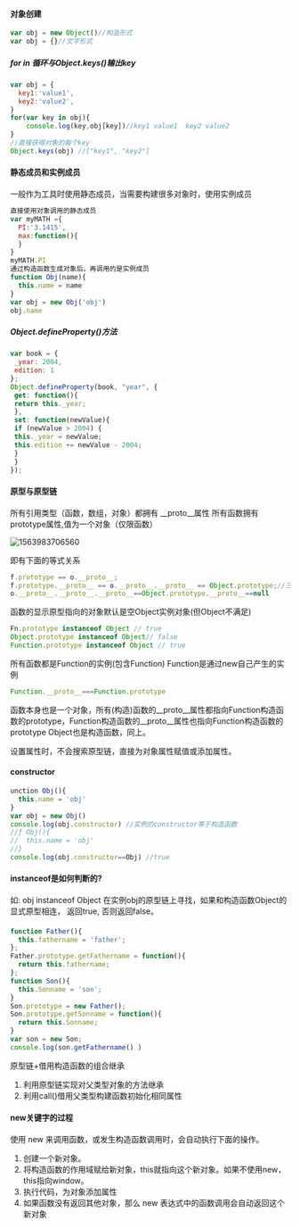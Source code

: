 #### 对象创建

```js
var obj = new Object()//构造形式
var obj = {}//文字形式
```

##### for in 循环与Object.keys()输出key

```javascript
var obj = {
  key1:'value1',
  key2:'value2',
}
for(var key in obj){
    console.log(key,obj[key])//key1 value1  key2 value2
}
//直接获得对象的每个key
Object.keys(obj) //["key1", "key2"]
```


#### 静态成员和实例成员

一般作为工具时使用静态成员，当需要构建很多对象时，使用实例成员

```js
直接使用对象调用的静态成员
var myMATH ={
  PI:'3.1415',
  max:function(){
  }
}
myMATH.PI
通过构造函数生成对象后，再调用的是实例成员
function Obj(name){
  this.name = name
}
var obj = new Obj('obj')
obj.name
```

##### Object.defineProperty()方法

```javascript
var book = { 
 _year: 2004, 
 edition: 1 
}; 
Object.defineProperty(book, "year", { 
 get: function(){ 
 return this._year; 
 }, 
 set: function(newValue){ 
 if (newValue > 2004) { 
 this._year = newValue; 
 this.edition += newValue - 2004; 
 } 
 } 
}); 
```
#### 原型与原型链

所有引用类型（函数，数组，对象）都拥有 __proto__属性
所有函数拥有prototype属性,值为一个对象（仅限函数）

![1563983706560](C:\Users\asus\AppData\Roaming\Typora\typora-user-images\1563983706560.png)

即有下面的等式关系

```javascript
f.prototype == o.__proto__;
f.prototype.__proto__ == o.__proto__.__proto__ == Object.prototype;//三连等，语法上是错误的
o.__proto__.__proto__.__proto__==Object.prototype.__proto__==null
```
函数的显示原型指向的对象默认是空Object实例对象(但Object不满足)
```javascript
Fn.prototype instanceof Object // true
Object.prototype instanceof Object// false
Function.prototype instanceof Object // true
```
所有函数都是Function的实例(包含Function)
Function是通过new自己产生的实例

```javascript
Function.__proto__===Function.prototype
```
函数本身也是一个对象，所有(构造)函数的__proto__属性都指向Function构造函数的prototype，Function构造函数的__proto__属性也指向Function构造函数的prototype
Object也是构造函数，同上。

设置属性时，不会搜索原型链，直接为对象属性赋值或添加属性。

#### constructor

```js
unction Obj(){
  this.name = 'obj'
}
var obj = new Obj()
console.log(obj.constructor) //实例的constructor等于构造函数
//ƒ Obj(){
//  this.name = 'obj'
//}
console.log(obj.constructor==Obj) //true
```
 #### instanceof是如何判断的?
 如: obj instanceof Object
  在实例obj的原型链上寻找，如果和构造函数Object的显式原型相连， 返回true, 否则返回false。

#### 

```javascript
function Father(){
  this.fathername = 'father';
};
Father.prototype.getFathername = function(){
  return this.fathername;
};
function Son(){
  this.Sonname = 'son';
}
Son.prototype = new Father();
Son.prototype.getSonname = function(){
  return this.Sonname;
}
var son = new Son;
console.log(son.getFathername() )
```
  原型链+借用构造函数的组合继承
1. 利用原型链实现对父类型对象的方法继承
2. 利用call()借用父类型构建函数初始化相同属性
#### new关键字的过程

使用 new 来调用函数，或发生构造函数调用时，会自动执行下面的操作。

1. 创建一个新对象。
2. 将构造函数的作用域赋给新对象，this就指向这个新对象。如果不使用new，this指向window。
3. 执行代码，为对象添加属性
4. 如果函数没有返回其他对象，那么 new 表达式中的函数调用会自动返回这个新对象



